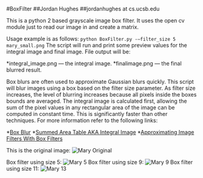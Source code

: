 #BoxFilter
##Jordan Hughes
##jordanhughes at cs.ucsb.edu

This is a python 2 based grayscale image box filter.  It uses the open cv module just to read our image in and create a matrix.

Usage example is as follows:
```python BoxFilter.py -—filter_size 5 mary_small.png```
The script will run and print some preview values for the integral image and final image.  File output will be:

*integral_image.png — the integral image.
*finalimage.png — the final blurred result.

Box blurs are often used to approximate Gaussian blurs quickly. This script will blur images using a box based on the filter size parameter. 
As filter size increases, the level of blurring increases because all pixels inside the boxes bounds are averaged. 
The integral image is calculated first, allowing the sum of the pixel values in any rectangular area of the image can
be computed in constant time. This is significantly faster than other techniques. For more information refer to the following links:

*[Box Blur](https://en.wikipedia.org/wiki/Box_blur)
*[Summed Area Table AKA Integral Image](https://en.wikipedia.org/wiki/Summed_area_table)
*[Approximating Image Filters With Box Filters](http://www.contrib.andrew.cmu.edu/~bpires/pdfs/box_filters.pdf)

This is the original image: 
![Mary Original](/images/mary_small.png)

Box filter using size 5:
![Mary 5](/images/mary_small_5.png)
Box filter using size 9:
![Mary 9](/images/mary_small_9.png)
Box filter using size 11:
![Mary 13](/images/mary_small_13.png)